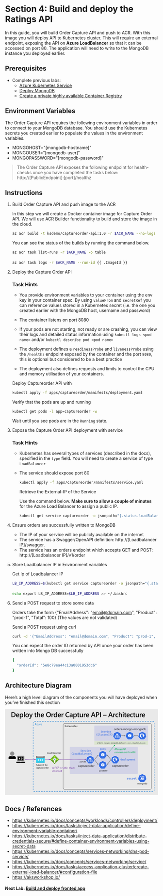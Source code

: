 Section 4: Build and deploy the Ratings API
==

In this guide, you will build Order Capture API and push to ACR. With this image you will deploy API to Kubernetes cluster. This will require an external endpoint, exposing the API on **Azure LoadBalancer** so that it can be accessed on port 80. The application will need to write to the MongoDB instance you deployed earlier.

## Prerequisites
* Complete previous labs:
    * [Azure Kubernetes Service](../create-aks-cluster/README.md)
    * [Deploy MongoDB](../deploy-mongodb/README.md)
    * [Create a private highly available Container Registry](../azure-container-registry/README.md)

## Environment Variables
The Order Capture API requires the following environment variables in order to connect to your MongoDB database. You should use the Kubernetes secrets you created earlier to populate the values in the environment variables.

* MONGOHOST="[mongodb-hostname]"
* MONGOUSER="[mongodb-user]"
* MONGOPASSWORD="[mongodb-password]"

> The Order Capture API exposes the following endpoint for health-checks once you have completed the tasks below: http://[PublicEndpoint]:[port]/healthz

## Instructions

1. Build Order Capture API and push image to the ACR

    In this step we will create a Docker container image for Capture Order API. We will use ACR Builder functionality to build and store the image in the cloud.

    ```bash
    az acr build -t ksdemo/captureorder-api:1.0 -r $ACR_NAME --no-logs -o json apps/captureorder
    ```

    You can see the status of the builds by running the command below.

    ```bash
    az acr task list-runs -r $ACR_NAME -o table

    az acr task logs -r $ACR_NAME --run-id {{ .ImageId }}
    ```

2. Deploy the Capture Order API

    ### Task Hints
    
    * You provide environment variables to your container using the env key in your container spec. By using `valueFrom` and `secretRef` you can reference values stored in a Kubernetes secret (i.e. the one you created earlier with the MongoDB host, username and password)

    * The container listens on port 8080

    * If your pods are not starting, not ready or are crashing, you can view their logs and detailed status information using `kubectl logs <pod name>` and/or `kubectl describe pod <pod name>`

    * The deployment defines a [`readinessProbe` and `livenessProbe`](https://kubernetes.io/docs/tasks/configure-pod-container/configure-liveness-readiness-startup-probes/) using the `/healthz` endpoint exposed by the container and the port `8080`, this is optional but considered to be a best practice

    * The deployment also defines requests and limits to control the CPU and memory utilisation of your containers.

    Deploy Captureorder API with

    ```bash
    kubectl apply -f apps/captureorder/manifests/deployment.yaml
    ```
    Verify that the pods are up and running

    ```bash
    kubectl get pods -l app=captureorder -w
    ```

    Wait until you see pods are in the `Running` state.

3. Expose the Capture Order API deployment with service

    ### Task Hints

    * Kubernetes has several types of services (described in the docs), specified in the `type` field. You will need to create a service of type `LoadBalancer`

    * The service should expose port 80

        ```bash
        kubectl apply -f apps/captureorder/manifests/service.yaml
        ```

        Retrieve the External-IP of the Service

        Use the command below. **Make sure to allow a couple of minutes** for the Azure Load Balancer to assign a public IP.

        ```bash
        kubectl get service captureorder -o jsonpath="{.status.loadBalancer.ingress[*].ip}" -w
        ```
4. Ensure orders are successfully written to MongoDB

    * The IP of your service will be publicly available on the internet
    * The service has a Swagger/OpenAPI definition: http://[Loadbalancer IP]/swagger.
    * The service has an orders endpoint which accepts GET and POST: http://[Loadbalancer IP]/v1/order

5. Store Loadbalancer IP in Environment variables

    Get Ip of Loadbalancer IP
    ```bash
    LB_IP_ADDRESS=$(kubectl get service captureorder -o jsonpath="{.status.loadBalancer.ingress[*].ip}")

    echo export LB_IP_ADDRESS=$LB_IP_ADDRESS >> ~/.bashrc
    ```
    
6. Send a POST request to store some data

    Orders take the form {"EmailAddress": "email@domain.com", "Product": "prod-1", "Total": 100} (The values are not validated)

    Send a POST request using curl

    ```bash
    curl -d '{"EmailAddress": "email@domain.com", "Product": "prod-1", "Total": 100}' -H "Content-Type: application/json" -X POST http://${LB_IP_ADDRESS}/v1/order
    ```

    You can expect the order ID returned by API once your order has been written into Mongo DB successfully
    
    ```bash
    {
      "orderId": "5e8c79ea44c13a0001953dc6"
    }
    ```

## Architecture Diagram
Here’s a high level diagram of the components you will have deployed when you’ve finished this section

![Architecture Diagram](/labs/ordercapture-api/img/captureorder.png "Architecture Diagram")

## Docs / References

* https://kubernetes.io/docs/concepts/workloads/controllers/deployment/
* https://kubernetes.io/docs/tasks/inject-data-application/define-environment-variable-container/
* https://kubernetes.io/docs/tasks/inject-data-application/distribute-credentials-secure/#define-container-environment-variables-using-secret-data
* https://kubernetes.io/docs/concepts/services-networking/dns-pod-service/
* https://kubernetes.io/docs/concepts/services-networking/service/
* https://kubernetes.io/docs/tasks/access-application-cluster/create-external-load-balancer/#configuration-file
* https://aksworkshop.io/

#### Next Lab: [Build and deploy fronted app](../frontend-app/README.md)